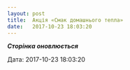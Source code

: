 ```yaml
---
layout: post
title:  Акція «Смак домашнього тепла»
date:   2017-10-23 18:03:20
---
```

**_Сторінка оновлюється_**

  
Дата: 2017-10-23 18:03:20